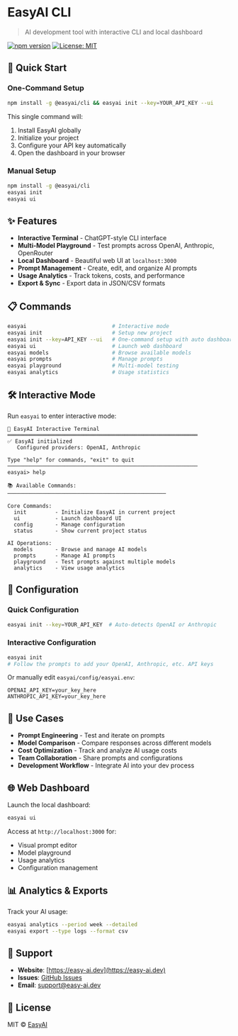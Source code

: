 # EasyAI CLI

> AI development tool with interactive CLI and local dashboard

[![npm version](https://badge.fury.io/js/@easyai%2Fcli.svg)](https://badge.fury.io/js/@easyai%2Fcli)
[![License: MIT](https://img.shields.io/badge/License-MIT-yellow.svg)](https://opensource.org/licenses/MIT)

## 🚀 Quick Start

### One-Command Setup
```bash
npm install -g @easyai/cli && easyai init --key=YOUR_API_KEY --ui
```

This single command will:
1. Install EasyAI globally
2. Initialize your project
3. Configure your API key automatically
4. Open the dashboard in your browser

### Manual Setup
```bash
npm install -g @easyai/cli
easyai init
easyai ui
```

## ✨ Features

- **Interactive Terminal** - ChatGPT-style CLI interface
- **Multi-Model Playground** - Test prompts across OpenAI, Anthropic, OpenRouter
- **Local Dashboard** - Beautiful web UI at `localhost:3000`
- **Prompt Management** - Create, edit, and organize AI prompts
- **Usage Analytics** - Track tokens, costs, and performance
- **Export & Sync** - Export data in JSON/CSV formats

## 📋 Commands

```bash
easyai                           # Interactive mode
easyai init                      # Setup new project
easyai init --key=API_KEY --ui   # One-command setup with auto dashboard
easyai ui                        # Launch web dashboard
easyai models                    # Browse available models
easyai prompts                   # Manage prompts
easyai playground                # Multi-model testing
easyai analytics                 # Usage statistics
```

## 🛠 Interactive Mode

Run `easyai` to enter interactive mode:

```
🤖 EasyAI Interactive Terminal
════════════════════════════════════════════════════════════
✅ EasyAI initialized
   Configured providers: OpenAI, Anthropic

Type "help" for commands, "exit" to quit
────────────────────────────────────────────────────────────
easyai> help

📚 Available Commands:
──────────────────────────────────────────────────

Core Commands:
  init         - Initialize EasyAI in current project
  ui           - Launch dashboard UI
  config       - Manage configuration
  status       - Show current project status

AI Operations:
  models       - Browse and manage AI models
  prompts      - Manage AI prompts  
  playground   - Test prompts against multiple models
  analytics    - View usage analytics
```

## 🔧 Configuration

### Quick Configuration
```bash
easyai init --key=YOUR_API_KEY  # Auto-detects OpenAI or Anthropic
```

### Interactive Configuration
```bash
easyai init
# Follow the prompts to add your OpenAI, Anthropic, etc. API keys
```

Or manually edit `easyai/config/easyai.env`:

```env
OPENAI_API_KEY=your_key_here
ANTHROPIC_API_KEY=your_key_here
```

## 🎯 Use Cases

- **Prompt Engineering** - Test and iterate on prompts
- **Model Comparison** - Compare responses across different models
- **Cost Optimization** - Track and analyze AI usage costs  
- **Team Collaboration** - Share prompts and configurations
- **Development Workflow** - Integrate AI into your dev process

## 🌐 Web Dashboard

Launch the local dashboard:

```bash
easyai ui
```

Access at `http://localhost:3000` for:
- Visual prompt editor
- Model playground
- Usage analytics
- Configuration management

## 📊 Analytics & Exports

Track your AI usage:

```bash
easyai analytics --period week --detailed
easyai export --type logs --format csv
```

## 🤝 Support

- **Website**: [https://easy-ai.dev](https://easy-ai.dev)
- **Issues**: [GitHub Issues](https://github.com/easyai/cli/issues)
- **Email**: support@easy-ai.dev

## 📄 License

MIT © [EasyAI](https://easy-ai.dev)